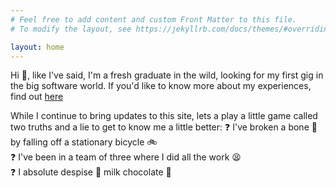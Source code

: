 ```yaml
---
# Feel free to add content and custom Front Matter to this file.
# To modify the layout, see https://jekyllrb.com/docs/themes/#overriding-theme-defaults

layout: home
---
```


Hi 👋, like I've said, I'm a fresh graduate in the wild, looking for my first gig in the big software world.
If you'd like to know more about my experiences, find out [here](./about.markdown)

While I continue to bring updates to this site, lets a play a little game called two truths and a lie to get to know me a little better:
❓ I've broken a bone 🦴 by falling off a stationary bicycle 🚲  
❓ I've been in a team of three where I did all the work 😫  
❓ I absolute despise 🤮 milk chocolate 🍫 
